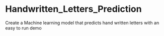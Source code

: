 # Handwritten_Letters_Prediction
Create a Machine learning model that predicts hand written letters with an easy to run demo
